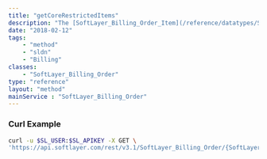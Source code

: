 ```yaml
---
title: "getCoreRestrictedItems"
description: "The [SoftLayer_Billing_Order_Item](/reference/datatypes/SoftLayer_Billing_Order_Item) that are core restricted"
date: "2018-02-12"
tags:
    - "method"
    - "sldn"
    - "Billing"
classes:
    - "SoftLayer_Billing_Order"
type: "reference"
layout: "method"
mainService : "SoftLayer_Billing_Order"
---
```


### Curl Example
```bash
curl -u $SL_USER:$SL_APIKEY -X GET \
'https://api.softlayer.com/rest/v3.1/SoftLayer_Billing_Order/{SoftLayer_Billing_OrderID}/getCoreRestrictedItems'
```
